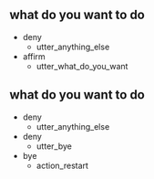 ## what do you want to do
* deny
    - utter_anything_else
* affirm
    - utter_what_do_you_want  

## what do you want to do
* deny
    - utter_anything_else
* deny
  - utter_bye
* bye
  - action_restart